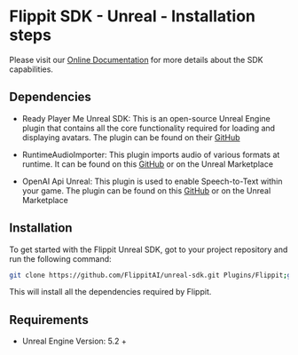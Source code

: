 # Flippit SDK - Unreal - Installation steps

Please visit our [Online Documentation](https://www.notion.so/flippitai/Unreal-SDK-WIP-c44d9ddbbeb94a72b15be3e174e49c1a) for more details about the SDK capabilities.


## Dependencies

- Ready Player Me Unreal SDK: This is an open-source Unreal Engine plugin that contains all the core functionality required for loading and displaying avatars. The plugin can be found on their [GitHub](https://github.com/readyplayerme/rpm-unreal-sdk/)
- RuntimeAudioImporter: This plugin imports audio of various formats at runtime. It can be found on this [GitHub](https://github.com/gtreshchev/RuntimeAudioImporter/) or on the Unreal Marketplace
     
- OpenAI Api Unreal: This plugin is used to enable Speech-to-Text within your game. The plugin can be found on this [GitHub](https://github.com/KellanM/OpenAI-Api-Unreal) or on the Unreal Marketplace
     
## Installation
To get started with the Flippit Unreal SDK, got to your project repository and run the following command:
```bash
git clone https://github.com/FlippitAI/unreal-sdk.git Plugins/Flippit;git clone https://github.com/gtreshchev/RuntimeAudioImporter.git Plugins/RuntimeAudioImporter;git clone https://github.com/KellanM/OpenAI-Api-Unreal.git Plugins/OpenAIAPI;git clone https://github.com/readyplayerme/rpm-unreal-sdk.git Plugins/ReadyPlayerMe;git clone https://github.com/rdeioris/glTFRuntime.git Plugins/glTFRuntime;
```
This will install all the dependencies required by Flippit.

## Requirements
- Unreal Engine Version: 5.2 +
